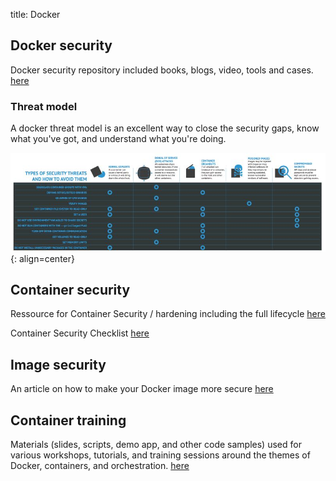 title: Docker

## Docker security

Docker security repository included books, blogs, video, tools and cases. [here](https://github.com/myugan/awesome-docker-security)

### Threat model

A docker threat model is an excellent way to close the security gaps, know what you've got, and understand what you're doing. 

![Docker threat model](assets/docker-threat.jpeg){: align=center}

## Container security

Ressource for Container Security / hardening including the full lifecycle [here](https://github.com/krol3/container-security-checklist)

Container Security Checklist [here](https://github.com/krol3/container-security-checklist)

## Image security

An article on how to make your Docker image more secure [here](https://aws.github.io/aws-eks-best-practices/security/docs/image/)

## Container training

Materials (slides, scripts, demo app, and other code samples) used for various workshops, tutorials, and training sessions around the themes of Docker, containers, and orchestration. [here](https://github.com/jpetazzo/container.training)

